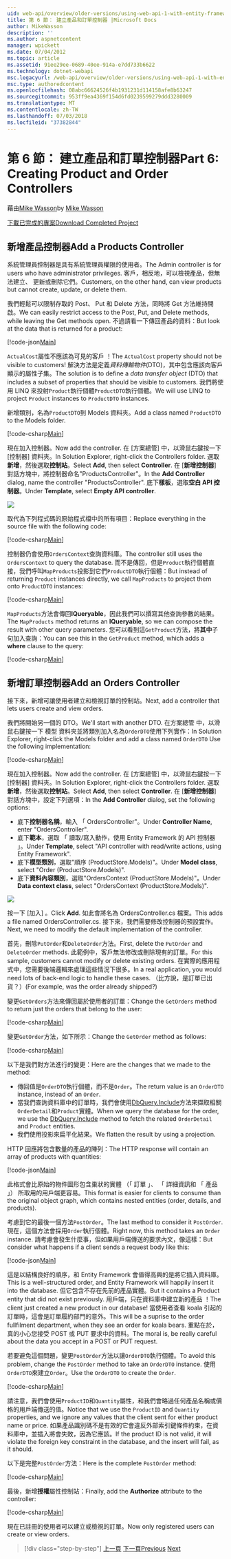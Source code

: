 ```yaml
---
uid: web-api/overview/older-versions/using-web-api-1-with-entity-framework-5/using-web-api-with-entity-framework-part-6
title: 第 6 節： 建立產品和訂單控制器 |Microsoft Docs
author: MikeWasson
description: ''
ms.author: aspnetcontent
manager: wpickett
ms.date: 07/04/2012
ms.topic: article
ms.assetid: 91ee29ee-0689-40ee-914a-e7dd733b6622
ms.technology: dotnet-webapi
msc.legacyurl: /web-api/overview/older-versions/using-web-api-1-with-entity-framework-5/using-web-api-with-entity-framework-part-6
msc.type: authoredcontent
ms.openlocfilehash: 08abc66624526f4b1931231d114158afe8b63247
ms.sourcegitcommit: 953ff9ea4369f154d6fd0239599279ddd3280009
ms.translationtype: MT
ms.contentlocale: zh-TW
ms.lasthandoff: 07/03/2018
ms.locfileid: "37382844"
---
```

<a name="part-6-creating-product-and-order-controllers"></a><span data-ttu-id="cbd0e-102">第 6 節： 建立產品和訂單控制器</span><span class="sxs-lookup"><span data-stu-id="cbd0e-102">Part 6: Creating Product and Order Controllers</span></span>
====================
<span data-ttu-id="cbd0e-103">藉由[Mike Wasson](https://github.com/MikeWasson)</span><span class="sxs-lookup"><span data-stu-id="cbd0e-103">by [Mike Wasson](https://github.com/MikeWasson)</span></span>

[<span data-ttu-id="cbd0e-104">下載已完成的專案</span><span class="sxs-lookup"><span data-stu-id="cbd0e-104">Download Completed Project</span></span>](http://code.msdn.microsoft.com/ASP-NET-Web-API-with-afa30545)

## <a name="add-a-products-controller"></a><span data-ttu-id="cbd0e-105">新增產品控制器</span><span class="sxs-lookup"><span data-stu-id="cbd0e-105">Add a Products Controller</span></span>

<span data-ttu-id="cbd0e-106">系統管理員控制器是具有系統管理員權限的使用者。</span><span class="sxs-lookup"><span data-stu-id="cbd0e-106">The Admin controller is for users who have administrator privileges.</span></span> <span data-ttu-id="cbd0e-107">客戶，相反地，可以檢視產品，但無法建立、 更新或刪除它們。</span><span class="sxs-lookup"><span data-stu-id="cbd0e-107">Customers, on the other hand, can view products but cannot create, update, or delete them.</span></span>

<span data-ttu-id="cbd0e-108">我們輕鬆可以限制存取的 Post、 Put 和 Delete 方法，同時將 Get 方法維持開啟。</span><span class="sxs-lookup"><span data-stu-id="cbd0e-108">We can easily restrict access to the Post, Put, and Delete methods, while leaving the Get methods open.</span></span> <span data-ttu-id="cbd0e-109">不過請看一下傳回產品的資料：</span><span class="sxs-lookup"><span data-stu-id="cbd0e-109">But look at the data that is returned for a product:</span></span>

[!code-json[Main](using-web-api-with-entity-framework-part-6/samples/sample1.json?highlight=1)]

<span data-ttu-id="cbd0e-110">`ActualCost`屬性不應該為可見的客戶 ！</span><span class="sxs-lookup"><span data-stu-id="cbd0e-110">The `ActualCost` property should not be visible to customers!</span></span> <span data-ttu-id="cbd0e-111">解決方法是定義*資料傳輸物件*(DTO)，其中包含應該向客戶顯示的屬性子集。</span><span class="sxs-lookup"><span data-stu-id="cbd0e-111">The solution is to define a *data transfer object* (DTO) that includes a subset of properties that should be visible to customers.</span></span> <span data-ttu-id="cbd0e-112">我們將使用 LINQ 來投射`Product`執行個體`ProductDTO`執行個體。</span><span class="sxs-lookup"><span data-stu-id="cbd0e-112">We will use LINQ to project `Product` instances to `ProductDTO` instances.</span></span>

<span data-ttu-id="cbd0e-113">新增類別，名為`ProductDTO`到 Models 資料夾。</span><span class="sxs-lookup"><span data-stu-id="cbd0e-113">Add a class named `ProductDTO` to the Models folder.</span></span>

[!code-csharp[Main](using-web-api-with-entity-framework-part-6/samples/sample2.cs)]

<span data-ttu-id="cbd0e-114">現在加入控制器。</span><span class="sxs-lookup"><span data-stu-id="cbd0e-114">Now add the controller.</span></span> <span data-ttu-id="cbd0e-115">在 [方案總管] 中，以滑鼠右鍵按一下 [控制器] 資料夾。</span><span class="sxs-lookup"><span data-stu-id="cbd0e-115">In Solution Explorer, right-click the Controllers folder.</span></span> <span data-ttu-id="cbd0e-116">選取 **新增**，然後選取**控制站**。</span><span class="sxs-lookup"><span data-stu-id="cbd0e-116">Select **Add**, then select **Controller**.</span></span> <span data-ttu-id="cbd0e-117">在 [**新增控制器**] 對話方塊中，將控制器命名&quot;ProductsController&quot;。</span><span class="sxs-lookup"><span data-stu-id="cbd0e-117">In the **Add Controller** dialog, name the controller &quot;ProductsController&quot;.</span></span> <span data-ttu-id="cbd0e-118">底下**樣板**，選取**空白 API 控制器**。</span><span class="sxs-lookup"><span data-stu-id="cbd0e-118">Under **Template**, select **Empty API controller**.</span></span>

![](using-web-api-with-entity-framework-part-6/_static/image1.png)

<span data-ttu-id="cbd0e-119">取代為下列程式碼的原始程式檔中的所有項目：</span><span class="sxs-lookup"><span data-stu-id="cbd0e-119">Replace everything in the source file with the following code:</span></span>

[!code-csharp[Main](using-web-api-with-entity-framework-part-6/samples/sample3.cs)]

<span data-ttu-id="cbd0e-120">控制器仍會使用`OrdersContext`查詢資料庫。</span><span class="sxs-lookup"><span data-stu-id="cbd0e-120">The controller still uses the `OrdersContext` to query the database.</span></span> <span data-ttu-id="cbd0e-121">而不是傳回，但是`Product`執行個體直接，我們呼叫`MapProducts`投影到它們`ProductDTO`執行個體：</span><span class="sxs-lookup"><span data-stu-id="cbd0e-121">But instead of returning `Product` instances directly, we call `MapProducts` to project them onto `ProductDTO` instances:</span></span>

[!code-csharp[Main](using-web-api-with-entity-framework-part-6/samples/sample4.cs?highlight=1)]

<span data-ttu-id="cbd0e-122">`MapProducts`方法會傳回**IQueryable**，因此我們可以撰寫其他查詢參數的結果。</span><span class="sxs-lookup"><span data-stu-id="cbd0e-122">The `MapProducts` method returns an **IQueryable**, so we can compose the result with other query parameters.</span></span> <span data-ttu-id="cbd0e-123">您可以看到這`GetProduct`方法，將**其中**子句加入查詢：</span><span class="sxs-lookup"><span data-stu-id="cbd0e-123">You can see this in the `GetProduct` method, which adds a **where** clause to the query:</span></span>

[!code-csharp[Main](using-web-api-with-entity-framework-part-6/samples/sample5.cs?highlight=2)]

## <a name="add-an-orders-controller"></a><span data-ttu-id="cbd0e-124">新增訂單控制器</span><span class="sxs-lookup"><span data-stu-id="cbd0e-124">Add an Orders Controller</span></span>

<span data-ttu-id="cbd0e-125">接下來，新增可讓使用者建立和檢視訂單的控制站。</span><span class="sxs-lookup"><span data-stu-id="cbd0e-125">Next, add a controller that lets users create and view orders.</span></span>

<span data-ttu-id="cbd0e-126">我們將開始另一個的 DTO。</span><span class="sxs-lookup"><span data-stu-id="cbd0e-126">We'll start with another DTO.</span></span> <span data-ttu-id="cbd0e-127">在方案總管 中，以滑鼠右鍵按一下 模型 資料夾並將類別加入名為`OrderDTO`使用下列實作：</span><span class="sxs-lookup"><span data-stu-id="cbd0e-127">In Solution Explorer, right-click the Models folder and add a class named `OrderDTO` Use the following implementation:</span></span>

[!code-csharp[Main](using-web-api-with-entity-framework-part-6/samples/sample6.cs)]

<span data-ttu-id="cbd0e-128">現在加入控制器。</span><span class="sxs-lookup"><span data-stu-id="cbd0e-128">Now add the controller.</span></span> <span data-ttu-id="cbd0e-129">在 [方案總管] 中，以滑鼠右鍵按一下 [控制器] 資料夾。</span><span class="sxs-lookup"><span data-stu-id="cbd0e-129">In Solution Explorer, right-click the Controllers folder.</span></span> <span data-ttu-id="cbd0e-130">選取 **新增**，然後選取**控制站**。</span><span class="sxs-lookup"><span data-stu-id="cbd0e-130">Select **Add**, then select **Controller**.</span></span> <span data-ttu-id="cbd0e-131">在 [**新增控制器**] 對話方塊中，設定下列選項：</span><span class="sxs-lookup"><span data-stu-id="cbd0e-131">In the **Add Controller** dialog, set the following options:</span></span>

- <span data-ttu-id="cbd0e-132">底下**控制器名稱**，輸入 「 OrdersController"。</span><span class="sxs-lookup"><span data-stu-id="cbd0e-132">Under **Controller Name**, enter "OrdersController".</span></span>
- <span data-ttu-id="cbd0e-133">底下**範本**，選取 「 讀取/寫入動作，使用 Entity Framework 的 API 控制器 」。</span><span class="sxs-lookup"><span data-stu-id="cbd0e-133">Under **Template**, select "API controller with read/write actions, using Entity Framework".</span></span>
- <span data-ttu-id="cbd0e-134">底下**模型類別**，選取&quot;順序 (ProductStore.Models)&quot;。</span><span class="sxs-lookup"><span data-stu-id="cbd0e-134">Under **Model class**, select &quot;Order (ProductStore.Models)&quot;.</span></span>
- <span data-ttu-id="cbd0e-135">底下**資料內容類別**，選取&quot;OrdersContext (ProductStore.Models)&quot;。</span><span class="sxs-lookup"><span data-stu-id="cbd0e-135">Under **Data context class**, select &quot;OrdersContext (ProductStore.Models)&quot;.</span></span>

![](using-web-api-with-entity-framework-part-6/_static/image2.png)

<span data-ttu-id="cbd0e-136">按一下 [加入] 。</span><span class="sxs-lookup"><span data-stu-id="cbd0e-136">Click **Add**.</span></span> <span data-ttu-id="cbd0e-137">如此會將名為 OrdersController.cs 檔案。</span><span class="sxs-lookup"><span data-stu-id="cbd0e-137">This adds a file named OrdersController.cs.</span></span> <span data-ttu-id="cbd0e-138">接下來，我們需要修改控制器的預設實作。</span><span class="sxs-lookup"><span data-stu-id="cbd0e-138">Next, we need to modify the default implementation of the controller.</span></span>

<span data-ttu-id="cbd0e-139">首先，刪除`PutOrder`和`DeleteOrder`方法。</span><span class="sxs-lookup"><span data-stu-id="cbd0e-139">First, delete the `PutOrder` and `DeleteOrder` methods.</span></span> <span data-ttu-id="cbd0e-140">此範例中，客戶無法修改或刪除現有的訂單。</span><span class="sxs-lookup"><span data-stu-id="cbd0e-140">For this sample, customers cannot modify or delete existing orders.</span></span> <span data-ttu-id="cbd0e-141">在實際的應用程式中，您需要後端邏輯來處理這些情況下很多。</span><span class="sxs-lookup"><span data-stu-id="cbd0e-141">In a real application, you would need lots of back-end logic to handle these cases.</span></span> <span data-ttu-id="cbd0e-142">（比方說，是訂單已出貨？）</span><span class="sxs-lookup"><span data-stu-id="cbd0e-142">(For example, was the order already shipped?)</span></span>

<span data-ttu-id="cbd0e-143">變更`GetOrders`方法來傳回屬於使用者的訂單：</span><span class="sxs-lookup"><span data-stu-id="cbd0e-143">Change the `GetOrders` method to return just the orders that belong to the user:</span></span>

[!code-csharp[Main](using-web-api-with-entity-framework-part-6/samples/sample7.cs)]

<span data-ttu-id="cbd0e-144">變更`GetOrder`方法，如下所示：</span><span class="sxs-lookup"><span data-stu-id="cbd0e-144">Change the `GetOrder` method as follows:</span></span>

[!code-csharp[Main](using-web-api-with-entity-framework-part-6/samples/sample8.cs)]

<span data-ttu-id="cbd0e-145">以下是我們對方法進行的變更：</span><span class="sxs-lookup"><span data-stu-id="cbd0e-145">Here are the changes that we made to the method:</span></span>

- <span data-ttu-id="cbd0e-146">傳回值是`OrderDTO`執行個體，而不是`Order`。</span><span class="sxs-lookup"><span data-stu-id="cbd0e-146">The return value is an `OrderDTO` instance, instead of an `Order`.</span></span>
- <span data-ttu-id="cbd0e-147">當我們查詢資料庫中的訂單時，我們會使用[DbQuery.Include](https://msdn.microsoft.com/library/gg696395)方法來擷取相關`OrderDetail`和`Product`實體。</span><span class="sxs-lookup"><span data-stu-id="cbd0e-147">When we query the database for the order, we use the [DbQuery.Include](https://msdn.microsoft.com/library/gg696395) method to fetch the related `OrderDetail` and `Product` entities.</span></span>
- <span data-ttu-id="cbd0e-148">我們使用投影來扁平化結果。</span><span class="sxs-lookup"><span data-stu-id="cbd0e-148">We flatten the result by using a projection.</span></span>

<span data-ttu-id="cbd0e-149">HTTP 回應將包含數量的產品的陣列：</span><span class="sxs-lookup"><span data-stu-id="cbd0e-149">The HTTP response will contain an array of products with quantities:</span></span>

[!code-json[Main](using-web-api-with-entity-framework-part-6/samples/sample9.json)]

<span data-ttu-id="cbd0e-150">此格式會比原始的物件圖形包含巢狀的實體 （「 訂單 」、 「 詳細資訊和 「 產品 」） 所取用的用戶端更容易。</span><span class="sxs-lookup"><span data-stu-id="cbd0e-150">This format is easier for clients to consume than the original object graph, which contains nested entities (order, details, and products).</span></span>

<span data-ttu-id="cbd0e-151">考慮到它的最後一個方法`PostOrder`。</span><span class="sxs-lookup"><span data-stu-id="cbd0e-151">The last method to consider it `PostOrder`.</span></span> <span data-ttu-id="cbd0e-152">現在，這個方法會採用`Order`執行個體。</span><span class="sxs-lookup"><span data-stu-id="cbd0e-152">Right now, this method takes an `Order` instance.</span></span> <span data-ttu-id="cbd0e-153">請考慮會發生什麼事，但如果用戶端傳送的要求內文，像這樣：</span><span class="sxs-lookup"><span data-stu-id="cbd0e-153">But consider what happens if a client sends a request body like this:</span></span>

[!code-json[Main](using-web-api-with-entity-framework-part-6/samples/sample10.json)]

<span data-ttu-id="cbd0e-154">這是以結構良好的順序，和 Entity Framework 會值得高興的是將它插入資料庫。</span><span class="sxs-lookup"><span data-stu-id="cbd0e-154">This is a well-structured order, and Entity Framework will happily insert it into the database.</span></span> <span data-ttu-id="cbd0e-155">但它包含不存在先前的產品實體。</span><span class="sxs-lookup"><span data-stu-id="cbd0e-155">But it contains a Product entity that did not exist previously.</span></span> <span data-ttu-id="cbd0e-156">用戶端，只在資料庫中建立新的產品 ！</span><span class="sxs-lookup"><span data-stu-id="cbd0e-156">The client just created a new product in our database!</span></span> <span data-ttu-id="cbd0e-157">當使用者查看 koala 引起的訂單時，這會是訂單履約部門的意外。</span><span class="sxs-lookup"><span data-stu-id="cbd0e-157">This will be a suprise to the order fullfilment department, when they see an order for koala bears.</span></span> <span data-ttu-id="cbd0e-158">重點在於，真的小心您接受 POST 或 PUT 要求中的資料。</span><span class="sxs-lookup"><span data-stu-id="cbd0e-158">The moral is, be really careful about the data you accept in a POST or PUT request.</span></span>

<span data-ttu-id="cbd0e-159">若要避免這個問題，變更`PostOrder`方法以讓`OrderDTO`執行個體。</span><span class="sxs-lookup"><span data-stu-id="cbd0e-159">To avoid this problem, change the `PostOrder` method to take an `OrderDTO` instance.</span></span> <span data-ttu-id="cbd0e-160">使用`OrderDTO`來建立`Order`。</span><span class="sxs-lookup"><span data-stu-id="cbd0e-160">Use the `OrderDTO` to create the `Order`.</span></span>

[!code-csharp[Main](using-web-api-with-entity-framework-part-6/samples/sample11.cs)]

<span data-ttu-id="cbd0e-161">請注意，我們會使用`ProductID`和`Quantity`屬性，和我們會略過任何產品名稱或價格的用戶端傳送的值。</span><span class="sxs-lookup"><span data-stu-id="cbd0e-161">Notice that we use the `ProductID` and `Quantity` properties, and we ignore any values that the client sent for either product name or price.</span></span> <span data-ttu-id="cbd0e-162">如果產品識別碼不是有效的它會違反外部索引鍵條件約束，在資料庫中，並插入將會失敗，因為它應該。</span><span class="sxs-lookup"><span data-stu-id="cbd0e-162">If the product ID is not valid, it will violate the foreign key constraint in the database, and the insert will fail, as it should.</span></span>

<span data-ttu-id="cbd0e-163">以下是完整`PostOrder`方法：</span><span class="sxs-lookup"><span data-stu-id="cbd0e-163">Here is the complete `PostOrder` method:</span></span>

[!code-csharp[Main](using-web-api-with-entity-framework-part-6/samples/sample12.cs)]

<span data-ttu-id="cbd0e-164">最後，新增**授權**屬性控制站：</span><span class="sxs-lookup"><span data-stu-id="cbd0e-164">Finally, add the **Authorize** attribute to the controller:</span></span>

[!code-csharp[Main](using-web-api-with-entity-framework-part-6/samples/sample13.cs)]

<span data-ttu-id="cbd0e-165">現在已註冊的使用者可以建立或檢視的訂單。</span><span class="sxs-lookup"><span data-stu-id="cbd0e-165">Now only registered users can create or view orders.</span></span>

> [!div class="step-by-step"]
> <span data-ttu-id="cbd0e-166">[上一頁](using-web-api-with-entity-framework-part-5.md)
> [下一頁](using-web-api-with-entity-framework-part-7.md)</span><span class="sxs-lookup"><span data-stu-id="cbd0e-166">[Previous](using-web-api-with-entity-framework-part-5.md)
[Next](using-web-api-with-entity-framework-part-7.md)</span></span>
